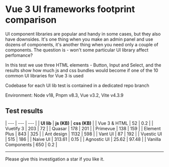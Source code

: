 # Vue 3 UI frameworks footprint comparison

UI component libraries are popular and handy in some cases, but they also have downsides. It's one thing when you make an admin panel and use dozens of components, it's another thing when you need only a couple of components. The question is - won't some particular UI library affect perfomance?

In this test we use three HTML elements - Button, Input and Select, and the results show how much js and css bundles would become if one of the 10 common UI libraries for Vue 3 is used

Codebase for each UI lib test is contained in a dedicated repo branch

Environment: Node v18, Pnpm v8.3, Vue v3.2, Vite v4.3.9

## Test results


| --- | --- | --- | 
| **UI lib** | **js (KB)** | **css (KB)** |
| Vue 3 & HTML | 52  | 0.2 |
| Vuetify 3 | 203 | 72  |
| Quasar | 178 | 201 |
| Primevue | 138 | 159 |
| Element Plus | 843 | 325 |
| Ant design | 1132 | 598 |
| Vant UI | 87  | 192 |
| Vuestic UI | 515 | 186 |
| Naive UI | 313.61 | 0.15 |
| Agnostic UI | 25.62 | 97.48 |
| Vanilla Components | 650 | 0.2 |


----

Please give this investigation a star if you like it.